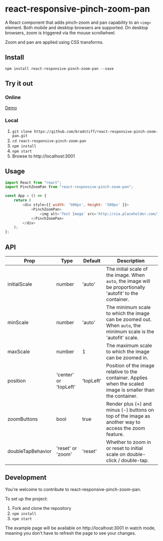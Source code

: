 # react-responsive-pinch-zoom-pan

A React component that adds pinch-zoom and pan capability to an `<img>` element. Both mobile and desktop browsers are supported. On desktop browsers, zoom is triggered via the mouse scrollwheel.

Zoom and pan are applied using CSS transforms. 

## Install

`npm install react-responsive-pinch-zoom-pan --save`

## Try it out

### Online

[Demo](https://bradstiff.github.io/react-responsive-pinch-zoom-pan/)

### Local

1. `git clone https://github.com/bradstiff/react-responsive-pinch-zoom-pan.git`
2. `cd react-responsive-pinch-zoom-pan`
3. `npm install`
4. `npm start`
5. Browse to http://localhost:3001

## Usage

```javascript
import React from "react";
import PinchZoomPan from "react-responsive-pinch-zoom-pan";

const App = () => {
    return (
        <div style={{ width: '500px', height: '500px' }}>
            <PinchZoomPan>
                <img alt='Test Image' src='http://via.placeholder.com/750x750' />
            </PinchZoomPan>
        </div>
    );
};
```

## API

Prop		| Type		| Default	| Description
------------|-----------|-----------|--------------------------------------------------------------------------------------------------------------------
initialScale| number	| 'auto'	| The initial scale of the image.  When `auto`, the image will be proportionally 'autofit' to the container.
minScale	| number	| 'auto'	| The minimum scale to which the image can be zoomed out. When `auto`, the minimum scale is the 'autofit' scale.
maxScale	| number	| 1			| The maximum scale to which the image can be zoomed in. 
position    | 'center' or 'topLeft'    | 'topLeft'  | Position of the image relative to the container. Applies when the scaled image is smaller than the container.
zoomButtons	| bool		| true		| Render plus (+) and minus (-) buttons on top of the image as another way to access the zoom feature.
doubleTapBehavior	| 'reset' or 'zoom' | 'reset'		| Whether to zoom in or reset to initial scale on double-click / double-tap.

## Development

You're welcome to contribute to react-responsive-pinch-zoom-pan.

To set up the project:

1.  Fork and clone the repository
2.  `npm install`
3.  `npm start`

The example page will be available on http://localhost:3001 in watch mode, meaning you don't have to refresh the page to see your changes.